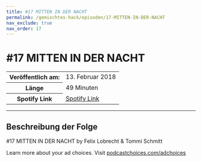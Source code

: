 ```yaml
---
title: #17 MITTEN IN DER NACHT
permalink: /gemischtes-hack/episoden/17-MITTEN-IN-DER-NACHT
nav_exclude: true
nav_order: 17
---
```


# #17 MITTEN IN DER NACHT
<table class="resp-table dcf-table dcf-table-responsive dcf-table-bordered dcf-table-striped dcf-w-100%">
                    <tbody>
                        <tr>
                            <th scope="row">Veröffentlich am:</th>
                            <td data-label="Veröffentlich am:">13. Februar 2018</td>
                        </tr>
                        <tr>
                            <th scope="row">Länge </th>
                            <td data-label="Länge ">49 Minuten</td>
                        </tr><tr>
                                <th scope="row">Spotify Link</th>
                                <td data-label="Spotify Link"><a href="https://open.spotify.com/episode/4jGUbwZJW8wDKJwyKrvox7">Spotify Link</a></td>
                            </tr></tbody>
                </table>

***

## Beschreibung der Folge

<div>
<p>#17 MITTEN IN DER NACHT by Felix Lobrecht &amp; Tommi Schmitt</p><p> </p><p>Learn more about your ad choices. Visit <a href="https://podcastchoices.com/adchoices">podcastchoices.com/adchoices</a></p>  
</div>

